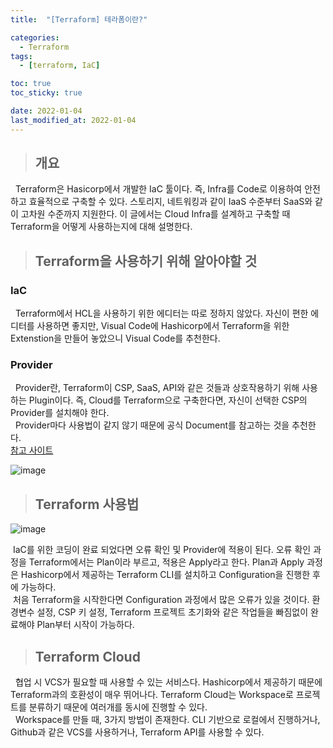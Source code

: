 ```yaml
---
title:  "[Terraform] 테라폼이란?"

categories:
  - Terraform
tags:
  - [terraform, IaC]

toc: true
toc_sticky: true

date: 2022-01-04
last_modified_at: 2022-01-04
---
```


> ## 개요

&nbsp; Terraform은 Hasicorp에서 개발한 IaC 툴이다. 즉, Infra를 Code로 이용하여 안전하고 효율적으로 구축할 수 있다. 스토리지, 네트워킹과 같이 IaaS 수준부터 SaaS와 같이 고차원 수준까지 지원한다. 이 글에서는 Cloud Infra를 설계하고 구축할 때 Terraform을 어떻게 사용하는지에 대해 설명한다.

> ## Terraform을 사용하기 위해 알아야할 것

### IaC

&nbsp; Terraform에서 HCL을 사용하기 위한 에디터는 따로 정하지 않았다. 자신이 편한 에디터를 사용하면 좋지만, Visual Code에 Hashicorp에서 Terraform을 위한 Extenstion을 만들어 놓았으니 Visual Code를 추천한다.

### Provider

&nbsp; Provider란, Terraform이 CSP, SaaS, API와 같은 것들과 상호작용하기 위해 사용하는 Plugin이다. 즉, Cloud를 Terraform으로 구축한다면, 자신이 선택한 CSP의 Provider를 설치해야 한다. <br>
&nbsp; Provider마다 사용법이 같지 않기 때문에 공식 Document를 참고하는 것을 추천한다. <br>
[참고 사이트](https://registry.terraform.io/search/providers?namespace=hashicorp)

![image](https://user-images.githubusercontent.com/49023663/148066691-e92e89d9-8381-4116-aaeb-7d91ba38e613.png)

> ## Terraform 사용법

![image](https://user-images.githubusercontent.com/49023663/148063057-a3ca6fb2-cb66-45e9-809b-afa5de798d06.png)

&nbsp;IaC를 위한 코딩이 완료 되었다면 오류 확인 및 Provider에 적용이 된다. 오류 확인 과정을 Terraform에서는 Plan이라 부르고, 적용은 Apply라고 한다. Plan과 Apply 과정은 Hashicorp에서 제공하는 Terraform CLI를 설치하고 Configuration을 진행한 후에 가능하다.<br>
&nbsp;처음 Terraform을 시작한다면 Configuration 과정에서 많은 오류가 있을 것이다. 환경변수 설정, CSP 키 설정, Terraform 프로젝트 초기화와 같은 작업들을 빠짐없이 완료해야 Plan부터 시작이 가능하다.

> ## Terraform Cloud

&nbsp; 협업 시 VCS가 필요할 때 사용할 수 있는 서비스다. Hashicorp에서 제공하기 때문에 Terraform과의 호환성이 매우 뛰어나다. Terraform Cloud는 Workspace로 프로젝트를 분류하기 때문에 여러개를 동시에 진행할 수 있다.<br>
&nbsp; Workspace를 만들 때, 3가지 방법이 존재한다. CLI 기반으로 로컬에서 진행하거나, Github과 같은 VCS를 사용하거나, Terraform API를 사용할 수 있다.